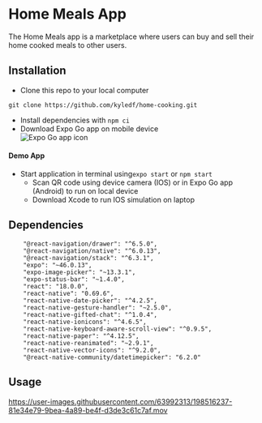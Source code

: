 # Home Meals App

The Home Meals app is a marketplace where users can buy and sell their home cooked meals to other users.

## Installation
* Clone this repo to your local computer
```
git clone https://github.com/kyledf/home-cooking.git
```
* Install dependencies with 
```npm ci```
* Download Expo Go app on mobile device<br/>
![Expo Go app icon](https://miro.medium.com/max/259/1*4FB9SXMPLhjxkTsiAV-ZKg.png)
#### Demo App
* Start application in terminal using```expo start``` or ```npm start```
  * Scan QR code using device camera (IOS) or in Expo Go app (Android) to run on local device
  * Download Xcode to run IOS simulation on laptop

## Dependencies
```
    "@react-navigation/drawer": "^6.5.0",
    "@react-navigation/native": "^6.0.13",
    "@react-navigation/stack": "^6.3.1",
    "expo": "~46.0.13",
    "expo-image-picker": "~13.3.1",
    "expo-status-bar": "~1.4.0",
    "react": "18.0.0",
    "react-native": "0.69.6",
    "react-native-date-picker": "^4.2.5",
    "react-native-gesture-handler": "~2.5.0",
    "react-native-gifted-chat": "^1.0.4",
    "react-native-ionicons": "^4.6.5",
    "react-native-keyboard-aware-scroll-view": "^0.9.5",
    "react-native-paper": "^4.12.5",
    "react-native-reanimated": "~2.9.1",
    "react-native-vector-icons": "^9.2.0",
    "@react-native-community/datetimepicker": "6.2.0"
```
## Usage
https://user-images.githubusercontent.com/63992313/198516237-81e34e79-9bea-4a89-be4f-d3de3c61c7af.mov
